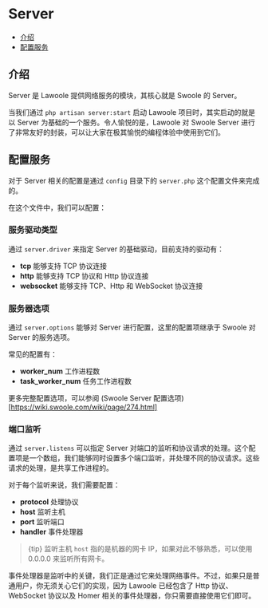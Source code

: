 # Server

- [介绍](#introduction)
- [配置服务](#configure-server)

<a name="introduction"></a>
## 介绍

Server 是 Lawoole 提供网络服务的模块，其核心就是 Swoole 的 Server。

当我们通过 `php artisan server:start` 启动 Lawoole 项目时，其实启动的就是以 Server 为基础的一个服务。令人愉悦的是，Lawoole 对 Swoole Server 进行了非常友好的封装，可以让大家在极其愉悦的编程体验中使用到它们。

<a name="configure-server"></a>
## 配置服务

对于 Server 相关的配置是通过 `config` 目录下的 `server.php` 这个配置文件来完成的。

在这个文件中，我们可以配置：

### 服务驱动类型

通过 `server.driver` 来指定 Server 的基础驱动，目前支持的驱动有：

- **tcp** 能够支持 TCP 协议连接
- **http** 能够支持 TCP 协议和 Http 协议连接
- **websocket** 能够支持 TCP、Http 和 WebSocket 协议连接

### 服务器选项

通过 `server.options` 能够对 Server 进行配置，这里的配置项继承于 Swoole 对 Server 的服务选项。

常见的配置有：

- **worker_num** 工作进程数
- **task_worker_num** 任务工作进程数

更多完整配置选项，可以参阅 (Swoole Server 配置选项)[https://wiki.swoole.com/wiki/page/274.html]

### 端口监听

通过 `server.listens` 可以指定 Server 对端口的监听和协议请求的处理。这个配置项是一个数组，我们能够同时设置多个端口监听，并处理不同的协议请求。这些请求的处理，是共享工作进程的。

对于每个监听来说，我们需要配置：

- **protocol** 处理协议
- **host** 监听主机
- **port** 监听端口
- **handler** 事件处理器

> {tip} 监听主机 `host` 指的是机器的网卡 IP，如果对此不够熟悉，可以使用 0.0.0.0 来监听所有网卡。

事件处理器是监听中的关键，我们正是通过它来处理网络事件。不过，如果只是普通用户，你无须关心它们的实现，因为 Lawoole 已经包含了 Http 协议、WebSocket 协议以及 Homer 相关的事件处理器，你只需要直接使用它们即可。
